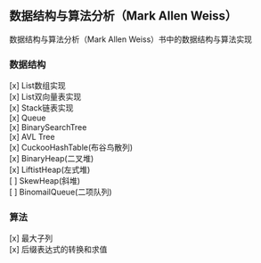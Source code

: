 ## 数据结构与算法分析（Mark Allen Weiss）

 数据结构与算法分析（Mark Allen Weiss）书中的数据结构与算法实现
 

### 数据结构

[x] List数组实现   
[x] List双向量表实现     
[x] Stack链表实现   
[x] Queue  
[x] BinarySearchTree    
[x] AVL Tree   
[x] CuckooHashTable(布谷鸟散列)    
[x] BinaryHeap(二叉堆)  
[x] LiftistHeap(左式堆)  
[ ] SkewHeap(斜堆)  
[ ] BinomailQueue(二项队列)

### 算法

[x] 最大子列  
[x] 后缀表达式的转换和求值  